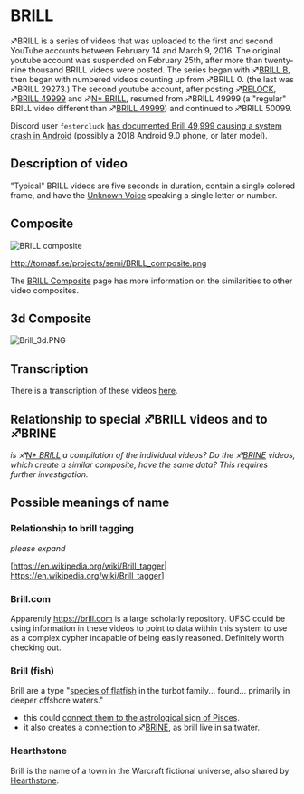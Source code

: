 # BRILL

♐BRILL is a series of videos that was uploaded to the first and second
YouTube accounts between February 14 and March 9, 2016. The original
youtube account was suspended on February 25th, after more than
twenty-nine thousand BRILL videos were posted. The series began with
♐[BRILL B](BRILL_B "wikilink"), then began with numbered videos
counting up from ♐BRILL 0. (the last was ♐BRILL 29273.) The second
youtube account, after posting ♐[RELOCK](RELOCK "wikilink"), ♐[BRILL
49999](BRILL_49999 "wikilink") and ♐[N\* BRILL](N*_BRILL "wikilink"),
resumed from ♐BRILL 49999 (a "regular" BRILL video different than
♐[BRILL 49999](BRILL_49999 "wikilink")) and continued to ♐BRILL 50099.

Discord user `festercluck` [has documented Brill 49,999 causing a system crash in Android](videolog.txt) (possibly a 2018 Android 9.0 phone, or later model).

## Description of video

"Typical" BRILL videos are five seconds in duration, contain a single
colored frame, and have the [Unknown Voice](Unknown_Voice "wikilink")
speaking a single letter or number.

## Composite

![BRILL composite](BRILL_composite.png "BRILL composite")

<http://tomasf.se/projects/semi/BRILL_composite.png>

The [BRILL Composite](BRILL_Composite "wikilink") page has more
information on the similarities to other video composites.

## 3d Composite

![Brill\_3d.PNG](Brill_3d.PNG "Brill_3d.PNG")

## Transcription

There is a transcription of these videos
[here](http://tomasf.se/projects/semi/transcription.html).

## Relationship to special ♐BRILL videos and to ♐BRINE

*is ♐[N\* BRILL](N*_BRILL "wikilink") a compilation of the individual
videos? Do the ♐[BRINE](BRINE "wikilink") videos, which create a similar
composite, have the same data? This requires further investigation.*

## Possible meanings of name

### Relationship to brill tagging

*please expand*

\[<https://en.wikipedia.org/wiki/Brill_tagger>|
<https://en.wikipedia.org/wiki/Brill_tagger>\]

### Brill.com

Apparently <https://brill.com> is a large scholarly repository. UFSC
could be using information in these videos to point to data within this
system to use as a complex cypher incapable of being easily reasoned.
Definitely worth checking out.

### Brill (fish)

Brill are a type "[species of flatfish](https://en.wikipedia.org/wiki/Brill_(fish)) in the turbot family... found... primarily in deeper offshore waters."
* this could [connect them to the astrological sign of Pisces](Astrology "wikilink").
* it also creates a connection to ♐[BRINE](BRINE "wikilink"), as brill live in saltwater.

### Hearthstone

Brill is the name of a town in the Warcraft fictional universe, also shared by [Hearthstone](Hearthstone "wikilink").
